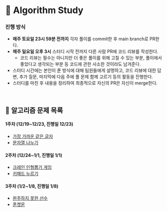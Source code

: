 # 🧮 Algorithm Study

### 진행 방식
- **매주 토요일 23시 59분 전까지** 각자 풀이를 commit한 후 main branch로 PR한다.
- **매주 일요일 오후 3시** 스터디 시작 전까지 다른 사람 PR에 코드 리뷰를 작성한다.
  - 코드 리뷰는 필수는 아니지만 더 좋은 풀이를 위해 고칠 수 있는 부분, 풀이에서 좋았다고 생각되는 부분 등 코드에 관한 사소한 것이라도 남겨준다.
- 스터디 시간에는 본인이 푼 방식에 대해 팀원들에게 설명하고, 코드 리뷰에 대한 답변, 추가 질문, 마지막에 다음 주에 풀 문제 함께 고르기 등의 활동을 진행한다.
- 스터디를 마친 후 내용을 정리하여 최종적으로 자신의 PR은 자신이 merge한다.

<br />

## 📌 알고리즘 문제 목록
#### 1주차 (12/19~12/23, 진행일 12/23)
- [가장 가까운 같은 글자](https://school.programmers.co.kr/learn/courses/30/lessons/142086)
- [문자열 나누기](https://school.programmers.co.kr/learn/courses/30/lessons/140108#qna)

#### 2주차 (12/24~1/1, 진행일 1/1)
- [크레인 인형뽑기 게임](https://school.programmers.co.kr/learn/courses/30/lessons/64061)
- [키패드 누르기](https://school.programmers.co.kr/learn/courses/30/lessons/67256)

#### 3주차 (1/2~1/8, 진행일 1/8)
- [완주하지 못한 선수](https://school.programmers.co.kr/learn/courses/30/lessons/42576)
- [폰켓몬](https://school.programmers.co.kr/learn/courses/30/lessons/1845)
